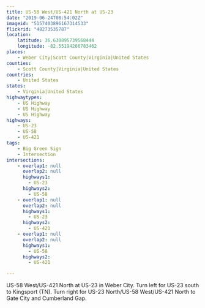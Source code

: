 ```yaml
---
title: US-58 West/US-421 North at US-23
date: "2019-06-24T08:54:02Z"
imageid: "5157403896167314533"
flickrid: "48273535787"
location:
    latitude: 36.630895739568444
    longitude: -82.55194266783462
places:
    - Weber City|Scott County|Virginia|United States
counties:
    - Scott County|Virginia|United States
countries:
    - United States
states:
    - Virginia|United States
highwaytypes:
    - US Highway
    - US Highway
    - US Highway
highways:
    - US-23
    - US-58
    - US-421
tags:
    - Big Green Sign
    - Intersection
intersections:
    - overlap1: null
      overlap2: null
      highways1:
        - US-23
      highways2:
        - US-58
    - overlap1: null
      overlap2: null
      highways1:
        - US-23
      highways2:
        - US-421
    - overlap1: null
      overlap2: null
      highways1:
        - US-58
      highways2:
        - US-421

---
```

US-58 West/US-421 North at US-23 in Weber City.  Turn left for US-23 south to Kingsport (TN).  Turn right for US-23 North/US-58 West/US-421 North to Gate City and Cumberland Gap.